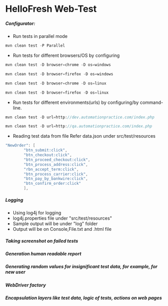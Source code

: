 HelloFresh Web-Test
=====


##### Configurator:

* Run tests in parallel mode

```java
mvn clean test -P Parallel
```

* Run tests for different browsers/OS by configuring

```java
mvn clean test -D browser=chrome -D os=windows
```

```java
mvn clean test -D browser=firefox -D os=windows
```

```java
mvn clean test -D browser=chrome -D os=linux
```

```java
mvn clean test -D browser=firefox -D os=linux
```

* Run tests for different environments(urls) by configuring/by command-line.

```java
mvn clean test -D url=http://dev.automationpractice.com/index.php
```

```java
mvn clean test -D url=http://qa.automationpractice.com/index.php
```

* Reading test data from file Refer data.json under src/test/resources

```java
"NewOrder": [
		"btn_submit:click",
		"btn_checkout:click",
		"btn_proceed_checkout:click",
		"btn_process_address:click",
		"rbn_accept_term:click",
		"btn_process_carrier:click",
		"btn_pay_by_bankwire:click",
		"btn_confirm_order:click"
		],
```

##### Logging

* Using log4j for logging 
* log4j.properties file under "src/test/resources"
* Sample output will be under "log" folder
* Output will be on Console,File.txt and .html file

##### Taking screenshot on failed tests

##### Generation human readable report

##### Generating random values for insignificant test data, for example, for new user

##### WebDriver factory

##### Encapsulation layers like test data, logic of tests, actions on web pages 






















